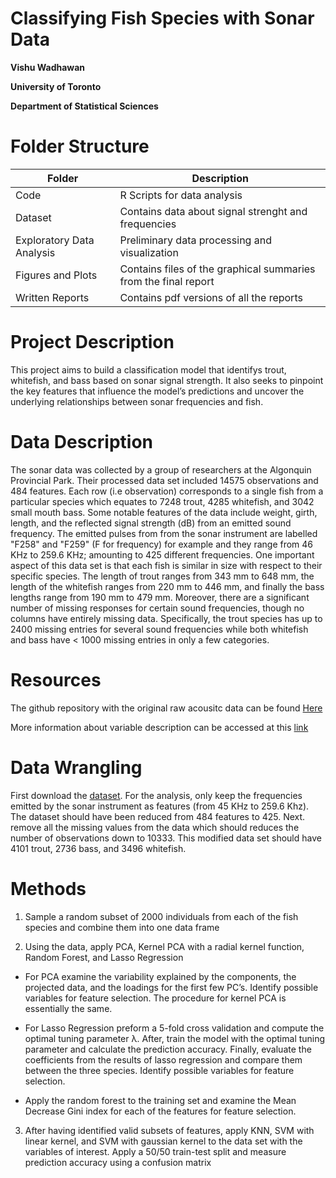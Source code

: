 # Classifying Fish Species with Sonar Data

**Vishu Wadhawan**

**University of Toronto**


**Department of Statistical Sciences**


# Folder Structure
| Folder          | Description | 
|----------------|----------|
| Code  | R Scripts for data analysis      | 
| Dataset |  Contains data about signal strenght and frequencies   |
| Exploratory Data Analysis | Preliminary data processing and visualization      | 
| Figures and Plots         | Contains files of the graphical summaries from the final report    | 
| Written Reports | Contains pdf versions of all the reports |


# Project Description

This project aims to build a classification model that identifys trout, whitefish, and bass based on sonar signal strength. It also seeks to pinpoint the key features that influence the model’s predictions and uncover the underlying relationships between sonar frequencies and fish. 


# Data Description 

The sonar data was collected by a group of researchers at the Algonquin Provincial Park. Their processed data set included 14575 observations and 484 features. Each row (i.e observation) corresponds to a single fish from a particular species which equates to 7248 trout, 4285 whitefish, and 3042 small mouth bass. Some notable features of the data include weight, girth, length, and the reflected signal strength (dB) from an emitted sound frequency. The emitted pulses from from the sonar instrument are labelled "F258" and "F259" (F for frequency) for example and they range from 46 KHz to 259.6 KHz; amounting to 425 different frequencies. One important aspect of this data set is that each fish is similar in size with respect to their specific species. The length of trout ranges from 343 mm to 648 mm, the length of the whitefish ranges from 220 mm to 446 mm, and finally the bass lengths range from 190 mm to 479 mm. Moreover, there are a significant number of missing responses for certain sound frequencies, though no columns have entirely missing data. Specifically, the trout species has up to 2400 missing entries for several sound frequencies while both whitefish and bass have $<$ 1000 missing entries in only a few categories. 
# Resources

The github repository with the original raw acousitc data can be found [Here](https://github.com/WidebandPingFest/FishTetherExperiment)

More information about variable description can be accessed at this [link](https://support.echoview.com/WebHelp/_Introduction/About_Echoview.htm)

# Data Wrangling
First download the [dataset](https://github.com/vishu-wadhawan/fish_classification/blob/main/Dataset/processed_AnalysisData.csv). For the analysis, only keep the frequencies emitted by the sonar instrument as features (from 45 KHz to 259.6 Khz). The dataset should have been reduced from 484 features to 425. Next. remove all the missing values from the data which should reduces the number of observations down to 10333. This modified data set should have 4101 trout, 2736 bass, and 3496 whitefish.

# Methods

1) Sample a random subset of 2000 individuals from each of the fish species and combine
them into one data frame

3) Using the data, apply PCA, Kernel PCA with a radial kernel function, Random Forest,
and Lasso Regression


 - For PCA examine the variability explained by the components, the projected data,
and the loadings for the first few PC’s. Identify possible variables for feature selection.
The procedure for kernel PCA is essentially the same.

-  For Lasso Regression preform a 5-fold cross validation and compute the optimal tuning
parameter λ. After, train the model with the optimal tuning parameter and calculate
the prediction accuracy. Finally, evaluate the coefficients from the results of lasso
regression and compare them between the three species. Identify possible variables for
feature selection.

-  Apply the random forest to the training set and examine the Mean Decrease Gini index
for each of the features for feature selection.

3) After having identified valid subsets of features, apply KNN, SVM with linear kernel,
and SVM with gaussian kernel to the data set with the variables of interest. Apply a 50/50
train-test split and measure prediction accuracy using a confusion matrix
